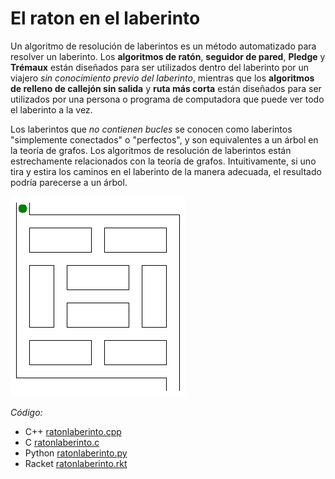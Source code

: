 # El raton en el laberinto

Un algoritmo de resolución de laberintos es un método automatizado para resolver un laberinto. Los **algoritmos de ratón**, **seguidor de pared**, **Pledge** y **Trémaux** están diseñados para ser utilizados dentro del laberinto por un viajero _sin conocimiento previo del laberinto_, mientras que los **algoritmos de relleno de callejón sin salida** y **ruta más corta** están diseñados para ser utilizados por una persona o programa de computadora que puede ver todo el laberinto a la vez.

Los laberintos que _no contienen bucles_ se conocen como laberintos "simplemente conectados" o "perfectos", y son equivalentes a un árbol en la teoría de grafos. Los algoritmos de resolución de laberintos están estrechamente relacionados con la teoría de grafos. Intuitivamente, si uno tira y estira los caminos en el laberinto de la manera adecuada, el resultado podría parecerse a un árbol.

![ratonlaberinto](Tremaux_Maze_Solving_Algorithm.gif)

_Código:_ 
- C++ [ratonlaberinto.cpp](../raton-laberinto/knightstour.cpp)
- C [ratonlaberinto.c](../raton-laberinto/knightstour.c)
- Python [ratonlaberinto.py](../raton-laberinto/knightstour.py)
- Racket [ratonlaberinto.rkt](../raton-laberinto/knightstour.rkt)
